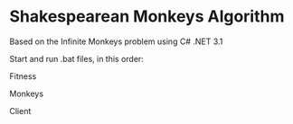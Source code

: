 # Shakespearean Monkeys Algorithm
Based on the Infinite Monkeys problem using C# .NET 3.1

Start and run .bat files, in this order:

Fitness

Monkeys

Client

